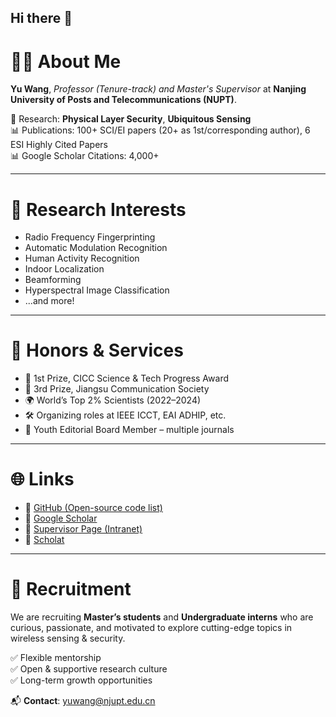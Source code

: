 ## Hi there 👋

# 👨‍🏫 About Me

**Yu Wang**, *Professor (Tenure-track) and Master's Supervisor* at **Nanjing University of Posts and Telecommunications (NUPT)**.

🔬 Research: **Physical Layer Security**, **Ubiquitous Sensing**  
📊 Publications: 100+ SCI/EI papers (20+ as 1st/corresponding author), 6 ESI Highly Cited Papers  
📊 Google Scholar Citations: 4,000+

---

# 🧪 Research Interests

- Radio Frequency Fingerprinting
- Automatic Modulation Recognition  
- Human Activity Recognition  
- Indoor Localization  
- Beamforming  
- Hyperspectral Image Classification
- ...and more!

---

# 🏅 Honors & Services

- 🥇 1st Prize, CICC Science & Tech Progress Award  
- 🥈 3rd Prize, Jiangsu Communication Society  
- 🌍 World’s Top 2% Scientists (2022–2024)  
- 🛠️ Organizing roles at IEEE ICCT, EAI ADHIP, etc.  
- 📰 Youth Editorial Board Member – multiple journals

---

# 🌐 Links

- 🔗 [GitHub (Open-source code list)](https://github.com/BeechburgPieStar/LabCode)  
- 🔗 [Google Scholar](https://scholar.google.com/citations?user=93Ik4qoAAAAJ&hl=zh-CN)  
- 🔗 [Supervisor Page (Intranet)](https://yjs.njupt.edu.cn/dsgl/nocontrol/college/dsfcxq.htm?dsJbxxId=d3006b1b1ea24d02b1f34f29a63ec841)
- 🔗 [Scholat](https://www.scholat.com/rain1996)

---

# 📢 Recruitment

We are recruiting **Master’s students** and **Undergraduate interns** who are curious, passionate, and motivated to explore cutting-edge topics in wireless sensing & security.

✅ Flexible mentorship  
✅ Open & supportive research culture  
✅ Long-term growth opportunities

📬 **Contact**: yuwang@njupt.edu.cn


